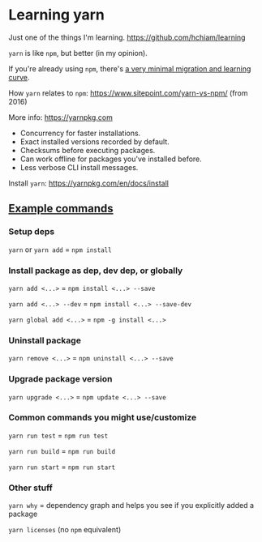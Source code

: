 # Learning yarn

Just one of the things I'm learning. https://github.com/hchiam/learning

`yarn` is like `npm`, but better (in my opinion).

If you're already using `npm`, there's [a very minimal migration and learning curve](https://yarnpkg.com/lang/en/docs/migrating-from-npm).

How `yarn` relates to `npm`: https://www.sitepoint.com/yarn-vs-npm/ (from 2016)

More info: https://yarnpkg.com

* Concurrency for faster installations.
* Exact installed versions recorded by default.
* Checksums before executing packages.
* Can work offline for packages you've installed before.
* Less verbose CLI install messages.

Install `yarn`: https://yarnpkg.com/en/docs/install

## [Example commands](https://yarnpkg.com/lang/en/docs/migrating-from-npm/#toc-cli-commands-comparison)

### Setup deps

`yarn` or `yarn add` = `npm install`

### Install package as dep, dev dep, or globally

`yarn add <...>` = `npm install <...> --save`

`yarn add <...> --dev` = `npm install <...> --save-dev`

`yarn global add <...>` = `npm -g install <...>`

### Uninstall package

`yarn remove <...>` = `npm uninstall <...> --save`

### Upgrade package version

`yarn upgrade <...>` = `npm update <...> --save`

### Common commands you might use/customize

`yarn run test` = `npm run test`

`yarn run build` = `npm run build`

`yarn run start` = `npm run start`

### Other stuff

`yarn why` = dependency graph and helps you see if you explicitly added a package

`yarn licenses` (no `npm` equivalent)
